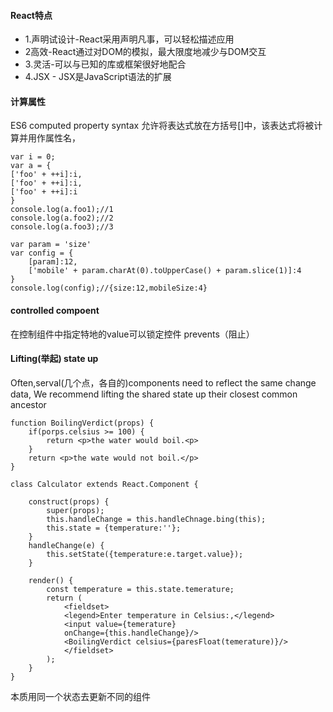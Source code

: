 #### React特点
* 1.声明试设计-React采用声明凡事，可以轻松描述应用
* 2高效-React通过对DOM的模拟，最大限度地减少与DOM交互
* 3.灵活-可以与已知的库或框架很好地配合
* 4.JSX - JSX是JavaScript语法的扩展

#### 计算属性
ES6 computed property syntax 
允许将表达式放在方括号[]中，该表达式将被计算并用作属性名，

```
var i = 0;
var a = {
['foo' + ++i]:i,
['foo' + ++i]:i,
['foo' + ++i]:i
}
console.log(a.foo1);//1
console.log(a.foo2);//2
console.log(a.foo3);//3

var param = 'size'
var config = {
	[param]:12,
	['mobile' + param.charAt(0).toUpperCase() + param.slice(1)]:4
}
console.log(config);//{size:12,mobileSize:4}

```

#### controlled compoent
在控制组件中指定特地的value可以锁定控件
prevents（阻止）

#### Lifting(举起) state up
Often,serval(几个点，各自的)components need to reflect the same change data, We recommend lifting the shared state up their closest common ancestor

```
function BoilingVerdict(props) {
	if(porps.celsius >= 100) {
		return <p>the water would boil.<p>
	}
	return <p>the wate would not boil.</p>
}

class Calculator extends React.Component {

	construct(props) {
		super(props);
		this.handleChange = this.handleChnage.bing(this);
		this.state = {temperature:''};
	}
	handleChange(e) {
		this.setState({temperature:e.target.value});
	}
	
	render() {
		const temperature = this.state.temerature;
		return (
			<fieldset>
			<legend>Enter temperature in Celsius:,</legend>
			<input value={temerature}
			onChange={this.handleChange}/>
			<BoilingVerdict celsius={paresFloat(temerature)}/>
			</fieldset>
		);
	}
}
```
本质用同一个状态去更新不同的组件